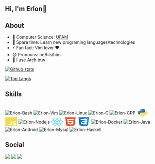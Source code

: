 
<!--
**erlonbie/erlonbie** is a ✨ _special_ ✨ repository because its `README.md` (this file) appears on your GitHub profile.

Here are some ideas to get you started:

- 🔭 I’m currently working on ...
- 🌱 I’m currently learning ...
- 👯 I’m looking to collaborate on ...
- 🤔 I’m looking for help with ...
- 💬 Ask me about ...
- 📫 How to reach me: ...
- 😄 Pronouns: ...
- ⚡ Fun fact: ...
-->
## Hi, I'm Erlon👾

## About

- 🏫 Computer Science: [UFAM](https://ufam.edu.br/)
- 🎇 Spare time: Learn new programing languages/technologies
- ⚡ Fun fact: Vim lover ❤️
- 😄 Pronouns: he/his/him
- 🐧 I use Arch btw


[![Github stats](https://github-readme-stats.vercel.app/api?username=erlonbie&theme=gruvbox&show_icons=true&hide_border=false&count_private=true&include_all_commits=true&line_height=24.5)](https://github.com/erlonbie/erlonbie#readme)

[![Top Langs](https://github-readme-stats.vercel.app/api/top-langs/?username=erlonbie&hide=&layout=compact&theme=gruvbox&langs_count=8)](https://github.com/erlonbie/erlonbie#readme) 


<!--<div>
  <a href="https://github.com/erlonbie">
  <img height="180em" src="https://github-readme-stats.vercel.app/api?username=erlonbie&show_icons=truek&include_all_commits=true&count_private=true&theme=ayu-mirage&hide_border=true&border_radius=0"/>
  <img height="180em" src="https://github-readme-stats.vercel.app/api/top-langs/?username=erlonbie&hide=jupyter%20notebook&layout=compact&theme=ayu-mirage&hide_border=true&border_radius=0&langs_count=10"/>
</div> -->

## Skills

<div style="display: inline_block"><br>
  <img align="center" alt="Erlon-Bash" height="30" width="40" src="https://cdn.jsdelivr.net/gh/devicons/devicon/icons/bash/bash-original.svg">
  <img align="center" alt="Erlon-Vim" height="30" width="40" src="https://cdn.jsdelivr.net/gh/devicons/devicon/icons/vim/vim-original.svg">
  <img align="center" alt="Erlon-Linux" height="30" width="40" src="https://cdn.jsdelivr.net/gh/devicons/devicon/icons/linux/linux-original.svg">
  <img align="center" alt="Erlon-C" height="30" width="40" src="https://cdn.jsdelivr.net/gh/devicons/devicon/icons/c/c-original.svg">
  <img align="center" alt="Erlon-CPP" height="30" width="40" src="https://cdn.jsdelivr.net/gh/devicons/devicon/icons/cplusplus/cplusplus-original.svg">
  <img align="center" alt="Erlon-Python" height="30" width="40" src="https://raw.githubusercontent.com/devicons/devicon/master/icons/python/python-original.svg">
  <img align="center" alt="Erlon-Js" height="30" width="40" src="https://raw.githubusercontent.com/devicons/devicon/master/icons/javascript/javascript-plain.svg">
  <img align="center" alt="Erlon-Nodejs" height="30" width="40" src="https://cdn.jsdelivr.net/gh/devicons/devicon/icons/nodejs/nodejs-original.svg">
  <img align="center" alt="Erlon-React" height="30" width="40" src="https://raw.githubusercontent.com/devicons/devicon/master/icons/react/react-original.svg">
  <img align="center" alt="Erlon-HTML" height="30" width="40" src="https://raw.githubusercontent.com/devicons/devicon/master/icons/html5/html5-original.svg">
  <img align="center" alt="Erlon-CSS" height="30" width="40" src="https://raw.githubusercontent.com/devicons/devicon/master/icons/css3/css3-original.svg">
  <img align="center" alt="Erlon-Docker" height="30" width="40" src="https://cdn.jsdelivr.net/gh/devicons/devicon/icons/docker/docker-original.svg">
  <img align="center" alt="Erlon-Java" height="30" width="40" src="https://cdn.jsdelivr.net/gh/devicons/devicon/icons/java/java-original.svg">
  <img align="center" alt="Erlon-Android" height="30" width="40" src="https://cdn.jsdelivr.net/gh/devicons/devicon/icons/android/android-original.svg">
  <img align="center" alt="Erlon-Mysql" height="30" width="40" src="https://cdn.jsdelivr.net/gh/devicons/devicon/icons/mysql/mysql-original-wordmark.svg">
  <img align="center" alt="Erlon-Haskell" height="30" width="40" src="https://cdn.jsdelivr.net/gh/devicons/devicon/icons/haskell/haskell-original.svg">
</div>

## Social

<div> 
  <a href="https://instagram.com/erlonbie" target="_blank"><img src="https://img.shields.io/badge/-Instagram-%23E4405F?style=for-the-badge&logo=instagram&logoColor=white" target="_blank"></a>
   <a href="https://twitter.com/erlonbie" target="_blank"><img src="https://img.shields.io/badge/Twitter-1DA1F2?style=for-the-badge&logo=twitter&logoColor=white" target="_blank"></a>
  <a href="https://www.linkedin.com/in/erlon-bié-096675104" target="_blank"><img src="https://img.shields.io/badge/-LinkedIn-%230077B5?style=for-the-badge&logo=linkedin&logoColor=white" target="_blank"></a> 
 
</div>
